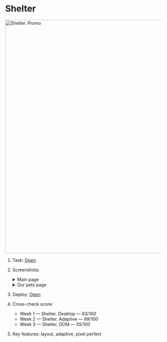 # Shelter

<img src="https://user-images.githubusercontent.com/42908323/226285971-c5d53fc6-c350-4bb8-ab52-eac49de1743c.png" alt="Shelter. Promo" width="750">

1. Task: [Open](https://github.com/rolling-scopes-school/tasks/blob/master/stage1/stream1/shelter/README.md#shelter)
2. Screenshots:

   <details>
      <summary>Main page</summary>
      <p></p>
      <table>
      <tr>
        <td>Desktop view</td>
        <td>Mobile view</td>
      </tr>
      <tr>
        <td valign="top">
          <img src="https://user-images.githubusercontent.com/42908323/162798862-4734441c-30d4-4da4-8729-885f3d644419.png" alt="Shelter main page screenshot" width="500" />
        </td>
        <td valign="top">
          <img src="https://user-images.githubusercontent.com/42908323/163872102-8377cee1-8d54-4edd-86fa-d5444d20171b.png" alt="Shelter main page screenshot" width="250" />
        </td>
      </tr>
     </table>
    </details>

   <details>
      <summary>Our pets page</summary>
      <p></p>
      <table>
      <tr>
        <td>Desktop view</td>
        <td>Mobile view</td>
      </tr>
      <tr>
        <td valign="top">
          <img src="https://user-images.githubusercontent.com/42908323/163872572-727efcb3-d8bf-4bb8-ad10-a2bdab68f465.png" alt="Shelter our page screenshot" width="500" />
        </td>
        <td valign="top">
          <img src="https://user-images.githubusercontent.com/42908323/163872572-727efcb3-d8bf-4bb8-ad10-a2bdab68f465.png" alt="Shelter our page screenshot" width="250" />
        </td>
      </tr>
     </table>
    </details>

3. Deploy: [Open](https://ablbsk.github.io/rs-school-jsfe/01-shelter/pages/main/index.html)
4. Cross-check score:
    - Week 1 — Shelter. Desktop — _93/100_
    - Week 2 — Shelter. Adaptive — _99/100_
    - Week 3 — Shelter. DOM — _55/100_
5. Key features: layout, adaptive, pixel perfect  
